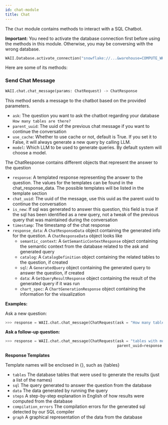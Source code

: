 ```yaml
---
id: chat-module
title: Chat
---
```



The `Chat` module contains methods to interact with a SQL Chatbot.

**Important:** You need to activate the database connection first before using the methods in this module. Otherwise, you may be conversing with the wrong database.
```python
WAII.Database.activate_connection("snowflake://...&warehouse=COMPUTE_WH")
```

Here are some of its methods:

### Send Chat Message

```python
WAII.chat.chat_message(params: ChatRequest) -> ChatResponse
```

This method sends a message to the chatbot based on the provided parameters.

- `ask`: The question you want to ask the chatbot regarding your database `How many tables are there?`
- `parent_uuid`: The uuid of the previous chat message if you want to continue the conversation
- `use_cache`: Whether to use cache or not, default is True. If you set it to False, it will always generate a new query by calling LLM.
- `model`: Which LLM to be used to generate queries. By default system will choose a model.

The ChatResponse contains different objects that represent the answer to the question
- `response`: A templated response representing the answer to the question. The values for the templates can be found in the chat_response_data. The possible templates will be listed in the template section
- `chat_uuid`: The uuid of the message, use this uuid as the parent uuid to continue the conversation
- `is_new`: If sql was generated to answer this question, this field is true if the sql has been identified as a new query, not a tweak of the previous query that was maintained during the conversation
- `timestamp`: The timestamp of the chat response
- `response_data`: A `ChatResponseData` object containing the generated info for the question. A `ChatResponseData` object looks like
  - `semantic_context`: A `GetSemanticContextResponse` object containing the semantic context from the database related to the ask and generated query
  - `catalog`: A `CatalogDefinition` object containing the related tables to the question, if created
  - `sql`: A `GeneratedQuery` object containing the generated query to answer the question, if created
  - `data`: A `GetQueryResultResponse` object containing the result of the generated query if it was run
  - `chart_spec`: A `ChartGenerationResponse` object containing the information for the visualization

**Examples:**
    
Ask a new question:
```python
>>> response = WAII.chat.chat_message(ChatRequest(ask = "How many tables are there?"))
```

**Ask a follow-up question:**
```python
>>> response = WAII.chat.chat_message(ChatRequest(ask = "tables with more than 100 rows?", 
                                                  parent_uuid=response.chat_uuid))
```

**Response Templates**

Template names will be enclosed in {}, such as {tables}
- `tables` The database tables that were used to generate the results (just a list of the names)
- `sql` The query generated to answer the question from the database
- `data` The data generated by running the query
- `steps` A step-by-step explanation in English of how results were computed from the database
- `compilation_errors` The compilation errors for the generated sql detected by our SQL compiler
- `graph` A graphical representation of the data from the database